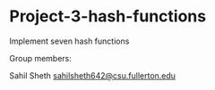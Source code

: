 # Project-3-hash-functions
Implement seven hash functions

Group members:

Sahil Sheth sahilsheth642@csu.fullerton.edu
